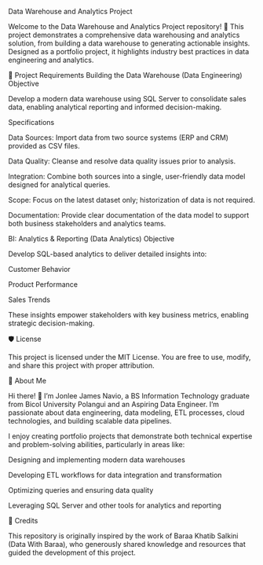 Data Warehouse and Analytics Project

Welcome to the Data Warehouse and Analytics Project repository! 🚀
This project demonstrates a comprehensive data warehousing and analytics solution, from building a data warehouse to generating actionable insights. Designed as a portfolio project, it highlights industry best practices in data engineering and analytics.

🚀 Project Requirements
Building the Data Warehouse (Data Engineering)
Objective

Develop a modern data warehouse using SQL Server to consolidate sales data, enabling analytical reporting and informed decision-making.

Specifications

Data Sources: Import data from two source systems (ERP and CRM) provided as CSV files.

Data Quality: Cleanse and resolve data quality issues prior to analysis.

Integration: Combine both sources into a single, user-friendly data model designed for analytical queries.

Scope: Focus on the latest dataset only; historization of data is not required.

Documentation: Provide clear documentation of the data model to support both business stakeholders and analytics teams.

BI: Analytics & Reporting (Data Analytics)
Objective

Develop SQL-based analytics to deliver detailed insights into:

Customer Behavior

Product Performance

Sales Trends

These insights empower stakeholders with key business metrics, enabling strategic decision-making.

🛡️ License

This project is licensed under the MIT License. You are free to use, modify, and share this project with proper attribution.

🌟 About Me

Hi there! 👋
I’m Jonlee James Navio, a BS Information Technology graduate from Bicol University Polangui and an Aspiring Data Engineer. I’m passionate about data engineering, data modeling, ETL processes, cloud technologies, and building scalable data pipelines.

I enjoy creating portfolio projects that demonstrate both technical expertise and problem-solving abilities, particularly in areas like:

Designing and implementing modern data warehouses

Developing ETL workflows for data integration and transformation

Optimizing queries and ensuring data quality

Leveraging SQL Server and other tools for analytics and reporting

🙌 Credits

This repository is originally inspired by the work of Baraa Khatib Salkini (Data With Baraa), who generously shared knowledge and resources that guided the development of this project.
